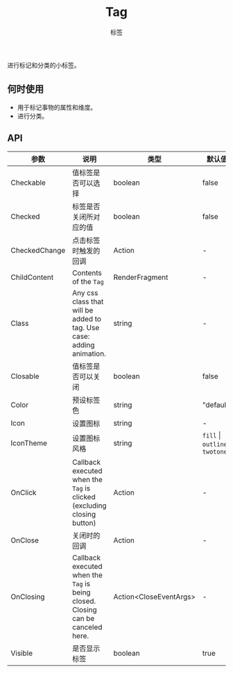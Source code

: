 ﻿---
category: Components
type: 数据展示
title: Tag
subtitle: 标签
cover: https://gw.alipayobjects.com/zos/alicdn/cH1BOLfxC/Tag.svg
---

进行标记和分类的小标签。

## 何时使用

- 用于标记事物的属性和维度。
- 进行分类。


## API

| 参数             | 说明                                         | 类型          | 默认值    | Version 
| ---------------- | -------------------------------------------- | ------------- | --------- | ----- 
| Checkable | 值标签是否可以选择 | boolean         |false   |
| Checked | 标签是否关闭所对应的值 | boolean         |false   |
| CheckedChange | 点击标签时触发的回调 | Action<bool>         |-       |
| ChildContent | Contents of the `Tag`| RenderFragment  |-       |
| Class | Any css class that will be added to tag. Use case: adding animation. | string   | -  | 0.9 
| Closable | 值标签是否可以关闭| boolean         |false       |
| Color | 预设标签色 | string   | "default"         |
| Icon | 设置图标  | string        | -         |
| IconTheme |  设置图标风格 | string   | `fill` \| `outline` \| `twotone`       |
| OnClick | Callback executed when the `Tag` is clicked (excluding closing button) | Action | -         |
| OnClose | 关闭时的回调     | Action<MouseEventArgs>         | -         |
| OnClosing | Callback executed when the `Tag` is being closed. Closing can be canceled here.     | Action<CloseEventArgs<MouseEventArgs>>        | -         |
| Visible | 是否显示标签 | boolean         |true